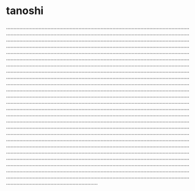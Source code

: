 # tanoshi

..........................................................................................................................................................................................................................................................................................................................................................................................................................................................................................................................................................................................................................................................................................................................................................................................................................................................................................................................................................................................................................................................................................................................................................................................................................................................................................................................................................................................................................................................................................................................................................................................................................................................................................................................................................................................................................................................................................................................................................................................................................................................................................................................................................................................................................................................................................................................................................................................................................................................................................................................................................................................................................................................................................................................................................................................................................................................................................................................................................................................................................................................................................................................................................................................................................................................................................
